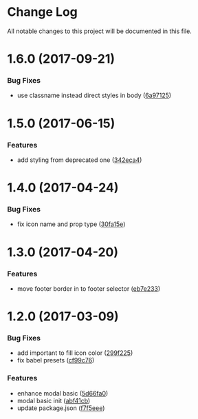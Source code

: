 # Change Log

All notable changes to this project will be documented in this file.

<a name="1.6.0"></a>
# 1.6.0 (2017-09-21)


### Bug Fixes

* use classname instead direct styles in body ([6a97125](https://github.com/SUI-Components/sui-components/commit/6a97125))



<a name="1.5.0"></a>
# 1.5.0 (2017-06-15)


### Features

* add styling from deprecated one ([342eca4](https://github.com/SUI-Components/sui-components/commit/342eca4))



<a name="1.4.0"></a>
# 1.4.0 (2017-04-24)


### Bug Fixes

* fix icon name and prop type ([30fa15e](https://github.com/SUI-Components/sui-components/commit/30fa15e))



<a name="1.3.0"></a>
# 1.3.0 (2017-04-20)


### Features

* move footer border in to footer selector ([eb7e233](https://github.com/SUI-Components/sui-components/commit/eb7e233))



<a name="1.2.0"></a>
# 1.2.0 (2017-03-09)


### Bug Fixes

* add important to fill icon color ([299f225](https://github.com/SUI-Components/sui-components/commit/299f225))
* fix babel presets ([cf99c76](https://github.com/SUI-Components/sui-components/commit/cf99c76))


### Features

* enhance modal basic ([5d66fa0](https://github.com/SUI-Components/sui-components/commit/5d66fa0))
* modal basic init ([abf41cb](https://github.com/SUI-Components/sui-components/commit/abf41cb))
* update package.json ([f7f5eee](https://github.com/SUI-Components/sui-components/commit/f7f5eee))



